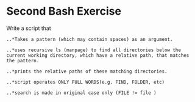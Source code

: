 # Second Bash Exercise

Write a script that


	..*Takes a pattern (which may contain spaces) as an argument.
	
	..*uses recursive ls (manpage) to find all directories below the current working directory, which have a relative path, that matches the pattern.

	..*prints the relative paths of these matching directories.

	..*script operates ONLY FULL WORDS(e.g. FIND, FOLDER, etc)

	..*search is made in original case only (FILE != file )
